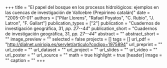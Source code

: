 +++
title = "El papel del bosque en los procesos hidrológicos: ejemplos en las cuencas de investigación de Vallcebre (Prepirineo catalán)"
date = "2005-01-01"
authors = ["Pilar Llorens", "Rafael Poyatos", "C. Rubio", "J. Latron", "F. Gallart"]
publication_types = ["2"]
publication = "Cuadernos de investigación geográfica, 31, _pp. 27--44_"
publication_short = "Cuadernos de investigación geográfica, 31, _pp. 27--44_"
abstract = ""
abstract_short = ""
image_preview = ""
selected = false
projects = []
tags = []
url_pdf = "http://dialnet.unirioja.es/servlet/articulo?codigo=1975894"
url_preprint = ""
url_code = ""
url_dataset = ""
url_project = ""
url_slides = ""
url_video = ""
url_poster = ""
url_source = ""
math = true
highlight = true
[header]
image = ""
caption = ""
+++
